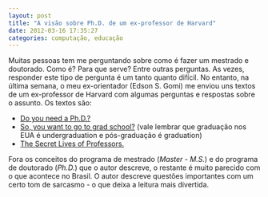 ```yaml
---
layout: post
title: "A visão sobre Ph.D. de um ex-professor de Harvard"
date: 2012-03-16 17:35:27
categories: computação, educação
---
```


Muitas pessoas tem me perguntando sobre como é fazer um mestrado e doutorado. Como é? Para que serve? Entre outras perguntas. As vezes, responder este tipo de pergunta é um tanto quanto difícil. No entanto, na última semana, o meu ex-orientador (Edson S. Gomi) me enviou uns textos de um ex-professor de Harvard com algumas perguntas e respostas sobre o assunto. Os textos são:

*   [Do you need a Ph.D.?](http://matt-welsh.blogspot.com/2012/03/do-you-need-phd.html "Do you nedd a Ph.D.?")
*   [So, you want to go to grad school?](http://matt-welsh.blogspot.com/2010/09/so-you-want-to-go-to-grad-school.html "So, you want to go to grad school?") (vale lembrar que graduação nos EUA é undergraduation e pós-graduação é graduation)
*   [The Secret Lives of Professors.](http://matt-welsh.blogspot.com/2010/05/secret-lives-of-professors.html "The Secret Lives of Professors")

Fora os conceitos do programa de mestrado (_Master - M.S._) e do programa de doutorado (_Ph.D._) que o autor descreve, o restante é muito parecido com o que acontece no Brasil. O autor descreve questões importantes com um certo tom de sarcasmo - o que deixa a leitura mais divertida.
